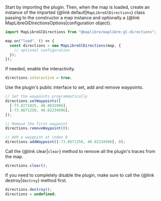 Start by importing the plugin. Then, when the map is loaded, create an instance of the imported {@link default|`MapLibreGlDirections`} class passing to the constructor a map instance and optionally a {@link MapLibreGlDirectionsOptions|configuration object}.

```typescript
import MapLibreGlDirections from "@maplibre/maplibre-gl-directions";

map.on("load", () => {
  const directions = new MapLibreGlDirections(map, {
    // optional configuration
  });
});
```

If needed, enable the interactivity.

```typescript
directions.interactive = true;
```

Use the plugin's public interface to set, add and remove waypoints.

```typescript
// Set the waypoints programmatically
directions.setWaypoints([
  [-73.8271025, 40.8032906],
  [-73.8671258, 40.82234996],
]);

// Remove the first waypoint
directions.removeWaypoint(0);

// Add a waypoint at index 0
directions.addWaypoint([-73.8671258, 40.82234996], 0);
```

Call the {@link clear|`clear`} method to remove all the plugin's traces from the map.

```typescript
directions.clear();
```

If you need to completely disable the plugin, make sure to call the {@link destroy|`destroy`} method first.

```typescript
directions.destroy();
directions = undefined;
```
